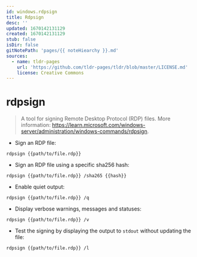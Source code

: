 ```yaml
---
id: windows.rdpsign
title: Rdpsign
desc: ''
updated: 1670142131129
created: 1670142131129
stub: false
isDir: false
gitNotePath: 'pages/{{ noteHiearchy }}.md'
sources:
  - name: tldr-pages
    url: 'https://github.com/tldr-pages/tldr/blob/master/LICENSE.md'
    license: Creative Commons
---
```

# rdpsign

> A tool for signing Remote Desktop Protocol (RDP) files.
> More information: <https://learn.microsoft.com/windows-server/administration/windows-commands/rdpsign>.

- Sign an RDP file:

`rdpsign {{path/to/file.rdp}}`

- Sign an RDP file using a specific sha256 hash:

`rdpsign {{path/to/file.rdp}} /sha265 {{hash}}`

- Enable quiet output:

`rdpsign {{path/to/file.rdp}} /q`

- Display verbose warnings, messages and statuses:

`rdpsign {{path/to/file.rdp}} /v`

- Test the signing by displaying the output to `stdout` without updating the file:

`rdpsign {{path/to/file.rdp}} /l`


